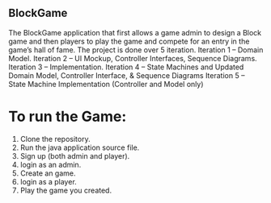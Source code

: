 ## BlockGame
The BlockGame application that first allows a game admin to design a Block game and then players to play the game and compete for an entry in the game’s hall of fame.
The project is done over 5 iteration. 
Iteration 1 – Domain Model.
Iteration 2 – UI Mockup, Controller Interfaces, Sequence Diagrams.
Iteration 3 – Implementation.
Iteration 4 – State Machines and Updated Domain Model, Controller Interface, & Sequence Diagrams
Iteration 5 – State Machine Implementation (Controller and Model only)

# To run the Game: 
1. Clone the repository. 
2. Run the java application source file. 
3. Sign up (both admin and player).
4. login as an admin.
5. Create an game. 
6. login as a player. 
7. Play the game you created. 
